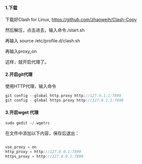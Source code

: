 #### 1.下载

下载好Clash for Linux,
https://github.com/zhaoweih/Clash-Copy

然后解压，点击进去，输入命令./start.sh

再输入 source /etc/profile.d/clash.sh

再输入proxy_on

这样，就开启代理了。

#### 2.开启git代理

使用HTTP代理，输入命令

```C++
git config --global http.proxy http://127.0.1.1:7890
git config --global https.proxy http://127.0.1.1:7890

```

#### 3.开启wget 代理

```C++
sudo gedit ~/.wgetrc

```
在文件中添加以下内容，保存后退出：

```C++

use_proxy = on
http_proxy = http://127.0.0.1:7890
https_proxy = http://127.0.0.1:7890

```
